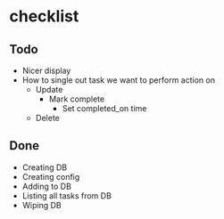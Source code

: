 # checklist

## Todo

* Nicer display
* How to single out task we want to perform action on
  * Update
    * Mark complete
      * Set completed_on time
  * Delete

## Done

* Creating DB
* Creating config
* Adding to DB
* Listing all tasks from DB
* Wiping DB

